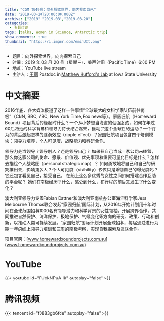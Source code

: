 ```yaml
---
title: "CGM 第49期：向外探索世界，向内探索自己"
date: "2019-03-20T20:00:00.000Z"
archive: ["2019","2019-03","2019-03-20"]
categories:
  - 专题讨论
tags: [talks, Women in Science, Antarctic trip]
show_comments: true
thumbnail: "https://i.imgur.com/eminUIt.png"
---
```



- 题目：向外探索世界，向内探索自己
- 时间：2019 年 03 月 20 号（星期三），美西时间（Pacific Time）6:00 PM
- 地点：YouTube live stream
- 主讲人：[王丽](https://scholar.google.com/citations?user=yGEvdz0AAAAJ&hl=en) Postdoc in [Matthew Hufford's Lab](https://mhufford.public.iastate.edu/HuffordLab/People/people.html) at Iowa State University



# 中文摘要

2016年底，各大媒体报道了这样一件事情“全球最大的女科学家队伍前往南极”（CNN, BBC, ABC, New York Time, Fox news等）。家园归航（Homeward Bound）项目背后的缘起时什么？一个从小梦想当海盗的倔强女孩，如何在年过60后将她的科学背景和领导力特长结合起来，推动了这个全球性的运动？一个行为的背后激起怎样的涟漪效应（ripple effect）？家园归航项目包含四个培训模块：领导力培养，个人可见度，战略能力和科研合作。

领导力是当领导？领导别人？还是领导自己？
如果把自己当成一家公司来经营，那么你这家公司的使命、愿景、价值观、优先事项和重要可量化目标是什么？怎样去描绘个人战略图（personal strategic map）？
如何勇敢地将自己和自己的研究推出去，影响更多人？个人可见度（visibility）仅仅只是增加自己的曝光度吗？它还包含看见自己，接受自己。
在船上这么多优秀的女性之间如何搭建合作互助的平台呢？
她们在南极经历了什么，感受到什么，在行程的前后又发生了什么变化？

澳大利亚领导力专家Fabian Dattner和澳大利亚南极办公室海洋科学家Jess Melbourne Thomas联合发起“家园归航”国际计划，从2016年开始计划用十年时间在全球范围招募1000名有领导潜力和科学背景的女性领袖，开展跨界合作，共同推进自然保护、海洋保护、极地保护、气候变化等方向的研究、政策、行动和创新，以推动人类可持续发展。“家园归航”国际计划开展全球招募，每届通过进行为期一年的线上领导力培训和三周的南极考察，实现自我探索及互联合作。

项目官网：[www.homewardboundprojects.com.au](www.homewardboundprojects.com.au)



# YouTube

{{< youtube id="PUckNPuA-Ik" autoplay="false" >}}

# 腾讯视频

{{< tencent id="f0883gb6fde" autoplay="false" >}}


